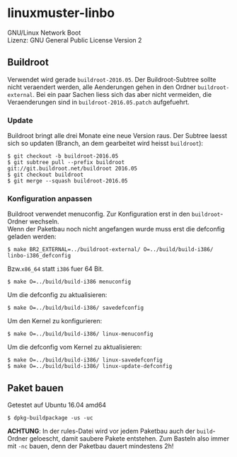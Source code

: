 linuxmuster-linbo
=================

GNU/Linux Network Boot  
Lizenz: GNU General Public License Version 2

Buildroot
---------

Verwendet wird gerade `buildroot-2016.05`.
Der Buildroot-Subtree sollte nicht veraendert werden, alle Aenderungen gehen in den Ordner `buildroot-external`. Bei ein paar Sachen liess sich das aber nicht vermeiden, die Veraenderungen sind in `buildroot-2016.05.patch` aufgefuehrt.

### Update

Buildroot bringt alle drei Monate eine neue Version raus. Der Subtree laesst sich so updaten (Branch, an dem gearbeitet wird heisst `buildroot`):

    $ git checkout -b buildroot-2016.05  
    $ git subtree pull --prefix buildroot git://git.buildroot.net/buildroot 2016.05  
    $ git checkout buildroot  
    $ git merge --squash buildroot-2016.05  

### Konfiguration anpassen

Buildroot verwendet menuconfig. Zur Konfiguration erst in den `buildroot`-Ordner wechseln.  
Wenn der Paketbau noch nicht angefangen wurde muss erst die defconfig geladen werden:

    $ make BR2_EXTERNAL=../buildroot-external/ O=../build/build-i386/ linbo-i386_defconfig

Bzw.`x86_64` statt `i386` fuer 64 Bit.

    $ make O=../build/build-i386 menuconfig

Um die defconfig zu aktualisieren:

    $ make O=../build/build-i386/ savedefconfig

Um den Kernel zu konfigurieren:

    $ make O=../build/build-i386/ linux-menuconfig

Um die defconfig vom Kernel zu aktualisieren:

    $ make O=../build/build-i386/ linux-savedefconfig
    $ make O=../build/build-i386/ linux-update-defconfig

Paket bauen
-----------

Getestet auf Ubuntu 16.04 amd64

    $ dpkg-buildpackage -us -uc

**ACHTUNG**: In der rules-Datei wird vor jedem Paketbau auch der `build`-Ordner geloescht, damit saubere Pakete entstehen.
Zum  Basteln also immer mit `-nc` bauen, denn der Paketbau dauert mindestens 2h!
